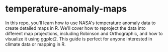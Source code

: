 # temperature-anomaly-maps
In this repo, you'll learn how to use NASA's temperature anomaly data to create detailed maps in R. We'll cover how to reproject the data into different map projections, including Robinson and Orthographic, and how to visualize it using ggplot2. This guide is perfect for anyone interested in climate data or mapping in R.
